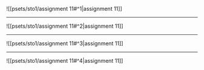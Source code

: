 ![[psets/sto1/assignment 11#^1|assignment 11]]

---

![[psets/sto1/assignment 11#^2|assignment 11]]

---

![[psets/sto1/assignment 11#^3|assignment 11]]

---

![[psets/sto1/assignment 11#^4|assignment 11]]
